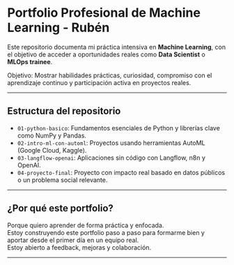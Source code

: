 #  Portfolio Profesional de Machine Learning - Rubén

Este repositorio documenta mi práctica intensiva en **Machine Learning**, con el objetivo de acceder a oportunidades reales como **Data Scientist** o **MLOps trainee**.

 Objetivo: Mostrar habilidades prácticas, curiosidad, compromiso con el aprendizaje continuo y participación activa en proyectos reales.

---

##  Estructura del repositorio

- `01-python-basico`: Fundamentos esenciales de Python y librerías clave como NumPy y Pandas.
- `02-intro-ml-con-automl`: Proyectos usando herramientas AutoML (Google Cloud, Kaggle).
- `03-langflow-openai`: Aplicaciones sin código con Langflow, n8n y OpenAI.
- `04-proyecto-final`: Proyecto con impacto real basado en datos públicos o un problema social relevante.

---

##  ¿Por qué este portfolio?

Porque quiero aprender de forma práctica y enfocada.  
Estoy construyendo este portfolio paso a paso para formarme bien y aportar desde el primer día en un equipo real.  
Estoy abierto a feedback, mejoras y colaboración.

---

